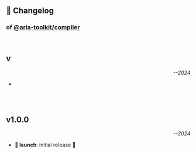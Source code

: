 ## 📒 Changelog

### of [@aria-toolkit/compiler](https://github.com/aria-toolkit/compiler)

<br>

## v

<p align="right"><em>--2024</em></p>

- 

<br>
<br>

## v1.0.0

<p align="right"><em>--2024</em></p>

- **🚀 launch**: initial release 🎉
